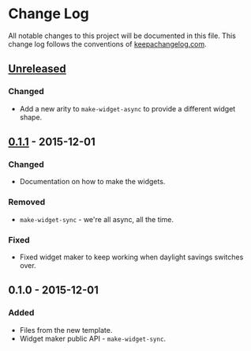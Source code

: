 # Change Log
All notable changes to this project will be documented in this file. This change log follows the conventions of [keepachangelog.com](http://keepachangelog.com/).

## [Unreleased][unreleased]
### Changed
- Add a new arity to `make-widget-async` to provide a different widget shape.

## [0.1.1] - 2015-12-01
### Changed
- Documentation on how to make the widgets.

### Removed
- `make-widget-sync` - we're all async, all the time.

### Fixed
- Fixed widget maker to keep working when daylight savings switches over.

## 0.1.0 - 2015-12-01
### Added
- Files from the new template.
- Widget maker public API - `make-widget-sync`.

[unreleased]: https://github.com/your-name/books/compare/0.1.1...HEAD
[0.1.1]: https://github.com/your-name/books/compare/0.1.0...0.1.1
